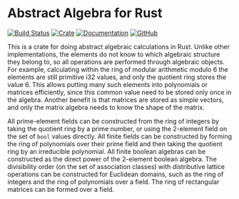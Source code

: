 Abstract Algebra for Rust
=========================
[![Build Status](https://travis-ci.com/mmaroti/abstalg-rs.svg?branch=master)](https://travis-ci.com/mmaroti/abstalg-rs)
[![Crate](https://img.shields.io/crates/v/abstalg)](https://crates.io/crates/abstalg)
[![Documentation](https://docs.rs/abstalg/badge.svg)](https://docs.rs/abstalg)
[![GitHub](https://img.shields.io/github/license/mmaroti/abstalg-rs)](LICENSE)

This is a crate for doing abstract algebraic calculations in Rust. Unlike other
implementations, the elements do not know to which algebraic structure they
belong to, so all operations are performed through algebraic objects. 
For example, calculating within the ring of modular arithmetic modulo 6 the
elements are still primitive i32 values, and only the quotient ring stores the
value 6. This allows putting many such elements into polynomials or matrices 
efficiently, since this common value need to be stored only once in the algebra. 
Another benefit is that matrices are stored as simple vectors, and only the 
matrix algebra needs to know the shape of the matrix.

All prime-element fields can be constructed from the ring of integers by
taking the quotient ring by a prime number, or using the 2-element field
on the set of `bool` values directly. All finite fields can be constructed
by forming the ring of polynomials over their prime field and then taking
the quotient ring by an irreducible polynomial. All finite boolean algebras
can be constructed as the direct power of the 2-element boolean algebra.
The divisibility order (on the set of association classes) with distributive
lattice operations can be constructed for Euclidean domains, such as the
ring of integers and the ring of polynomials over a field. The ring of 
rectangular matrices can be formed over a field.
